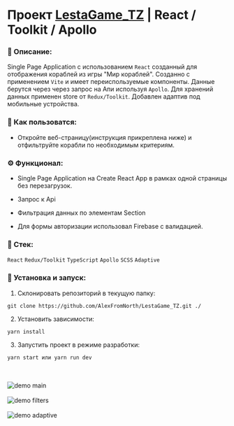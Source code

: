 # Проект [LestaGame_TZ](https://github.com/AlexFromNorth/LestaGame_TZ.git) | React / Toolkit / Apollo

### 📜 Описание:
Single Page Application c использованием `React` созданный для отображения кораблей из игры "Мир кораблей". Созданно с применением `Vite` и имеет переиспользуемые компоненты. Данные берутся через через запрос на Апи используя `Apollo`. Для хранений данных применен store от `Redux/Toolkit`.
Добавлен адаптив под мобильные устройства.

### 📲 Как пользоватся:
* Откройте веб-страницу(инструкция прикреплена ниже) и отфильтруйте корабли по необходимым критериям.

### ⚙️ Функционал:
* Single Page Application на Create React App в рамках одной страницы без перезагрузок.

* Запрос к Api
  
* Фильтрация данных по элементам Section

* Для формы авторизации использовал Firebase с валидацией.


### 🥞 Стек:

 `React` `Redux/Toolkit` `TypeScript` `Apollo` `SCSS` `Adaptive`

### 💽 Установка и запуск:

1. Склонировать репозиторий в текущую папку:

```git clone https://github.com/AlexFromNorth/LestaGame_TZ.git ./```

2. Установить зависимости:

```yarn install```

3. Запустить проект в режиме разработки:

```yarn start или yarn run dev```

<br />
<br />
<img src="src/assets/main.png" alt="demo main">
<br />
<br />
<img src="src/assets/filters.png" alt="demo filters" >
<br />
<br />
<img src="src/assets/adapriveMobile.png" alt="demo adaptive" >
<br />
<br />


